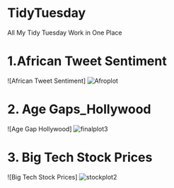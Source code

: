 # TidyTuesday
All My Tidy Tuesday Work in One Place


# 1.African Tweet Sentiment

[Code Link]: https://github.com/vinidapooh/TidyTuesday/blob/main/Week%208/AfroSenti.R

![African Tweet Sentiment] ![Afroplot](https://user-images.githubusercontent.com/25292577/225312928-24e2fc3f-eb69-4169-a261-40d73f871fc6.png)



# 2. Age Gaps_Hollywood

![Age Gap Hollywood] ![finalplot3](https://user-images.githubusercontent.com/25292577/225313460-c7320f9b-3d26-4e69-95fb-795b2534d0bc.png)



# 3. Big Tech Stock Prices

![Big Tech Stock Prices] ![stockplot2](https://user-images.githubusercontent.com/25292577/225312588-1703ec1f-bcae-42ee-b75f-6aef4bdad422.png)

